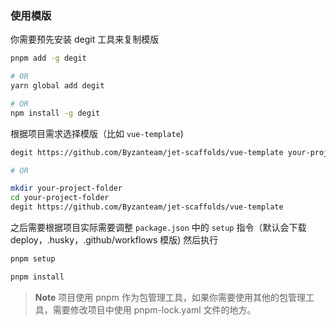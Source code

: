 ### 使用模版

你需要预先安装 degit 工具来复制模版

```bash
pnpm add -g degit

# OR
yarn global add degit

# OR
npm install -g degit
```

根据项目需求选择模版（比如 `vue-template`)

```bash
degit https://github.com/Byzanteam/jet-scaffolds/vue-template your-project-folder

# OR

mkdir your-project-folder
cd your-project-folder
degit https://github.com/Byzanteam/jet-scaffolds/vue-template
```

之后需要根据项目实际需要调整 `package.json` 中的 `setup` 指令（默认会下载 deploy，.husky，.github/workflows 模版)
然后执行
```bash
pnpm setup

pnpm install
```

> **Note**
> 项目使用 pnpm 作为包管理工具，如果你需要使用其他的包管理工具，需要修改项目中使用 pnpm-lock.yaml 文件的地方。
